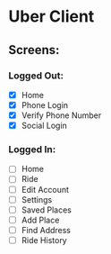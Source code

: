 # Uber Client

## Screens:

### Logged Out:

  - [x] Home
  - [x] Phone Login
  - [x] Verify Phone Number
  - [x] Social Login

### Logged In:

  - [ ] Home
  - [ ] Ride
  - [ ] Edit Account
  - [ ] Settings
  - [ ] Saved Places
  - [ ] Add Place
  - [ ] Find Address
  - [ ] Ride History
